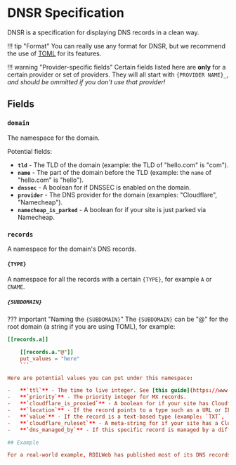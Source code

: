 # DNSR Specification

DNSR is a specification for displaying DNS records in a clean way.

<!-- prettier-ignore-start -->
!!! tip "Format"
    You can really use any format for DNSR, but we recommend the use of
    [TOML](https://github.com/toml-lang/toml/) for its features.

!!! warning "Provider-specific fields"
    Certain fields listed here are **only** for a certain provider or set of providers.
    They will all start with `{PROVIDER NAME}_`, _and should be ommitted if you don't use that
    provider!_
<!-- prettier-ignore-end -->

## Fields

### `domain`

The namespace for the domain.

Potential fields:

-   **`tld`** - The TLD of the domain (example: the TLD of "hello.com" is "com").
-   **`name`** - The part of the domain before the TLD (example: the `name` of "hello.com" is "hello").
-   **`dnssec`** - A boolean for if DNSSEC is enabled on the domain.
-   **`provider`** - The DNS provider for the domain (examples: "Cloudflare", "Namecheap").
-   **`namecheap_is_parked`** - A boolean for if your site is just parked via Namecheap.

### `records`

A namespace for the domain's DNS records.

#### `{TYPE}`

A namespace for all the records with a certain `{TYPE}`, for example `A` or `CNAME`.

##### `{SUBDOMAIN}`

<!-- prettier-ignore-start -->
??? important "Naming the `{SUBDOMAIN}`"
    The `{SUBDOMAIN}` can be "@" for the root domain (a string if you are using
TOML), for example:
<!-- prettier-ignore-end -->

````toml
[[records.a]]

    [[records.a."@"]]
    put_values = "here"
    ```

Here are potential values you can put under this namespace:

-   **`ttl`** - The time to live integer. See [this guide](https://www.dnsknowledge.com/whatis/time-to-live-ttl/) for more information. If you are using the "Auto" setting from your provider, you can ommit this.
-   **`priority`** - The priority integer for MX records.
-   **`cloudflare_is_proxied`** - A boolean for if your site has Cloudflare's HTTP proxy enabled.
-   **`location`** - If the record points to a type such as a URL or IP, add it here as a string.
-   **`value`** - If the record is a text-based type (example: `TXT`, `SPF`), add it here as a string.
-   **`cloudflare_ruleset`** - A meta-string for if your site has a Cloudflare page rule enabled. Can be ommitted, "CUSTOM", or "DRAFTED".
-   **`dns_managed_by`** - If this specific record is managed by a different provider then your main one, put its name in this field.

## Example

For a real-world example, RDILWeb has published most of its DNS records in DNSR format [here](https://github.com/rdilweb/DNS-Records/).
````
